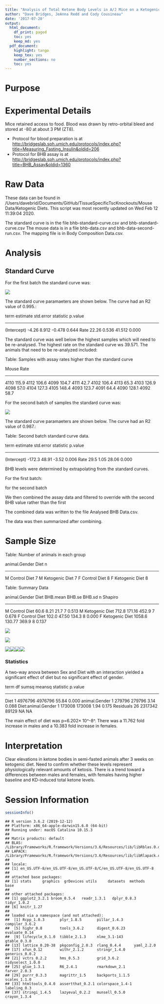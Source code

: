 ```yaml
---
title: "Analysis of Total Ketone Body Levels in A/J Mice on a Ketogenic Diet"
author: "Dave Bridges, JeAnna Redd and Cody Cousineau"
date: '2017-07-20'
output:
  html_document:
    df_print: paged
    toc: yes
    keep_md: yes
  pdf_document:
    highlight: tango
    keep_tex: yes
    number_sections: no
    toc: yes
---
```




# Purpose

# Experimental Details

Mice retained access to food.  Blood was drawn by retro-orbital bleed and stored at -80 at about 3 PM (ZT8).

* Protocol for blood preparation is at http://bridgeslab.sph.umich.edu/protocols/index.php?title=Measuring_Fasting_Insulin&oldid=206
* Protocol for BHB assay is at http://bridgeslab.sph.umich.edu/protocols/index.php?title=BHB_Assay&oldid=1360

# Raw Data



These data can be found in /Users/davebrid/Documents/GitHub/TissueSpecificTscKnockouts/Mouse Data/Ketogenic Diets.  This script was most recently updated on Wed Feb 12 11:39:04 2020.

The standard curve is in the file bhb-standard-curve.csv and bhb-standard-curve.csv  The mouse data is in a file bhb-data.csv and bhb-data-second-run.csv.  The mapping file is in Body Composition Data.csv.

# Analysis

## Standard Curve

For the first batch the standard curve was:

![](figures/bhb-standard-curve-1.png)<!-- -->

The standard curve paramaeters are shown below.  The curve had an R2 value of 0.995.:


term           estimate   std.error   statistic   p.value
------------  ---------  ----------  ----------  --------
(Intercept)       -4.26       8.912      -0.478     0.644
Rate              22.26       0.536      41.512     0.000

The standard curve was well below the highest samples which will need to be re-analysed.  The highest rate on the standard curve ws 39.571.  The animals that need to be re-analyzed included:


Table: Samples with assay rates higher than the standard curve

 Mouse    Rate
------  ------
  4110   115.9
  4112   106.6
  4099   104.7
  4111    42.7
  4102   106.4
  4113    65.3
  4103   126.9
  4098    57.0
  4104   127.3
  4105   148.4
  4093   123.7
  4091    64.4
  4090   128.1
  4092    58.7

For the second batch of samples the standard curve was:

![](figures/standard-curve-second-1.png)<!-- -->

The standard curve paramaeters are shown below.  The curve had an R2 value of 0.987.:


Table: Second batch standard curve data.

term           estimate   std.error   statistic   p.value
------------  ---------  ----------  ----------  --------
(Intercept)      -172.3       48.91       -3.52     0.006
Rate               29.5        1.05       28.06     0.000

BHB levels were determined by extrapolating from the standard curves.

For the first batch:


for the second batch


We then combined the assay data and filtered to override with the second BHB value rather than the first



The combined data was written to the file Analysed BHB Data.csv.

The data was then summarized after combining.

# Sample Size


Table: Number of animals in each group

animal.Gender   Diet               n
--------------  ---------------  ---
M               Control Diet       7
M               Ketogenic Diet     7
F               Control Diet       8
F               Ketogenic Diet     8



Table: Summary Data

animal.Gender   Diet              BHB.mean   BHB.se   BHB.sd    n   Shapiro
--------------  ---------------  ---------  -------  -------  ---  --------
M               Control Diet          60.6     8.21     21.7    7     0.513
M               Ketogenic Diet       712.8   171.16    452.9    7     0.678
F               Control Diet         102.0    47.50    134.3    8     0.000
F               Ketogenic Diet      1058.6   130.77    369.9    8     0.137

![](figures/bhb-boxplot-1.png)<!-- -->

![](figures/bhb-boxplot-cage-1.png)<!-- -->

![](figures/bhb-barplot-1.png)<!-- -->![](figures/bhb-barplot-2.png)<!-- -->![](figures/bhb-barplot-3.png)<!-- -->![](figures/bhb-barplot-4.png)<!-- -->

### Statistics

A two-way anova between Sex and Diet with an interaction yielded a significant effect of diet but no significant effect of gender.


term                  df     sumsq    meansq   statistic   p.value
-------------------  ---  --------  --------  ----------  --------
Diet                   1   4976796   4976796       55.84     0.000
animal.Gender          1    279796    279796        3.14     0.088
Diet:animal.Gender     1    173008    173008        1.94     0.175
Residuals             26   2317342     89129          NA        NA

The main effect of diet was p=6.202&times; 10^-8^.  There was a 11.762 fold increase in males and a 10.383 fold increase in females.

# Interpretation

Clear elevations in ketone bodies in semi-fasted animals after 3 weeks on ketogenic diet.  Need to confirm whether these levels represent physiologically relevant amounts of ketosis.  There is a trend toward a  differences between males and females, with females having higher baseline and KD-induced total ketone levels.

# Session Information


```r
sessionInfo()
```

```
## R version 3.6.2 (2019-12-12)
## Platform: x86_64-apple-darwin15.6.0 (64-bit)
## Running under: macOS Catalina 10.15.3
## 
## Matrix products: default
## BLAS:   /Library/Frameworks/R.framework/Versions/3.6/Resources/lib/libRblas.0.dylib
## LAPACK: /Library/Frameworks/R.framework/Versions/3.6/Resources/lib/libRlapack.dylib
## 
## locale:
## [1] en_US.UTF-8/en_US.UTF-8/en_US.UTF-8/C/en_US.UTF-8/en_US.UTF-8
## 
## attached base packages:
## [1] stats     graphics  grDevices utils     datasets  methods   base     
## 
## other attached packages:
## [1] ggplot2_3.2.1 broom_0.5.4   readr_1.3.1   dplyr_0.8.3   tidyr_1.0.2  
## [6] knitr_1.27   
## 
## loaded via a namespace (and not attached):
##  [1] Rcpp_1.0.3       plyr_1.8.5       pillar_1.4.3     compiler_3.6.2  
##  [5] highr_0.8        tools_3.6.2      digest_0.6.23    evaluate_0.14   
##  [9] lifecycle_0.1.0  tibble_2.1.3     nlme_3.1-143     gtable_0.3.0    
## [13] lattice_0.20-38  pkgconfig_2.0.3  rlang_0.4.4      yaml_2.2.0      
## [17] xfun_0.12        withr_2.1.2      stringr_1.4.0    generics_0.0.2  
## [21] vctrs_0.2.2      hms_0.5.3        grid_3.6.2       tidyselect_1.0.0
## [25] glue_1.3.1       R6_2.4.1         rmarkdown_2.1    farver_2.0.3    
## [29] purrr_0.3.3      magrittr_1.5     backports_1.1.5  scales_1.1.0    
## [33] htmltools_0.4.0  assertthat_0.2.1 colorspace_1.4-1 labeling_0.3    
## [37] stringi_1.4.5    lazyeval_0.2.2   munsell_0.5.0    crayon_1.3.4
```
